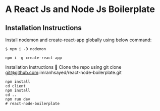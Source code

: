 # A React Js and Node Js Boilerplate
## Installation Instructions

Install nodemon and create-react-app globally using below command:

`$ npm i -D nodemon`

`npm i -g create-react-app`

Installation Instructions 🔧
Clone the repo using git clone git@github.com:imranhsayed/react-node-boilerplate.git
```cd google-maps-in-react
npm install
cd client
npm install
cd ..
npm run dev
#   r e a c t - n o d e - b o i l e r p l a t e  
 